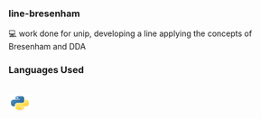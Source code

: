### line-bresenham
💻 work done for unip, developing a line applying the concepts of Bresenham and DDA

### Languages Used

<div style="display: inline_block"><br>
  <img align="center" alt="RR-Python" height="30" width="40" src="https://raw.githubusercontent.com/devicons/devicon/master/icons/python/python-original.svg">
</div>
